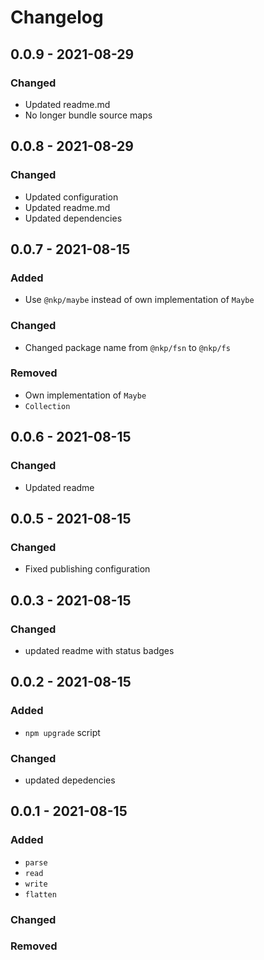 # Changelog

## 0.0.9 - 2021-08-29

### Changed

- Updated readme.md
- No longer bundle source maps

## 0.0.8 - 2021-08-29

### Changed

- Updated configuration
- Updated readme.md
- Updated dependencies

## 0.0.7 - 2021-08-15

### Added

- Use `@nkp/maybe` instead of own implementation of `Maybe`

### Changed

- Changed package name from `@nkp/fsn` to `@nkp/fs`

### Removed

- Own implementation of `Maybe`
- `Collection`

## 0.0.6 - 2021-08-15

### Changed

- Updated readme

## 0.0.5 - 2021-08-15

### Changed

- Fixed publishing configuration

## 0.0.3 - 2021-08-15

### Changed

- updated readme with status badges

## 0.0.2 - 2021-08-15

### Added

- `npm upgrade` script

### Changed

- updated depedencies

## 0.0.1 - 2021-08-15

### Added

- `parse`
- `read`
- `write`
- `flatten`

### Changed

### Removed
